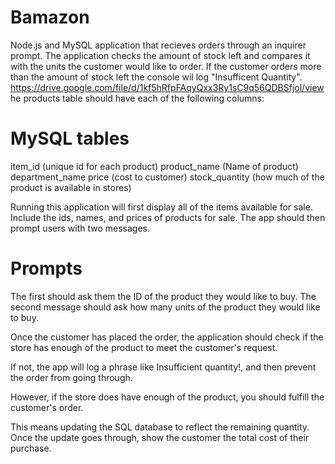 # Bamazon
Node.js and MySQL application that recieves orders through an inquirer prompt. 
The application checks the amount of stock left and compares it with the units the customer would like to order. 
If the customer orders more than the amount of stock left the console wil log "Insufficent Quantity".
https://drive.google.com/file/d/1kf5hRfpFAqyQxx3Ry1sC9q56QDBSfjol/view
he products table should have each of the following columns:


# MySQL tables 
item_id (unique id for each product)
product_name (Name of product)
department_name
price (cost to customer)
stock_quantity (how much of the product is available in stores)

Running this application will first display all of the items available for sale. Include the ids, names, and prices of products for sale.
The app should then prompt users with two messages.


# Prompts
The first should ask them the ID of the product they would like to buy.
The second message should ask how many units of the product they would like to buy.



Once the customer has placed the order, the application should check if the store has enough of the product to meet the customer's request.



If not, the app will log a phrase like Insufficient quantity!, and then prevent the order from going through.



However, if the store does have enough of the product, you should fulfill the customer's order.


This means updating the SQL database to reflect the remaining quantity.
Once the update goes through, show the customer the total cost of their purchase.
